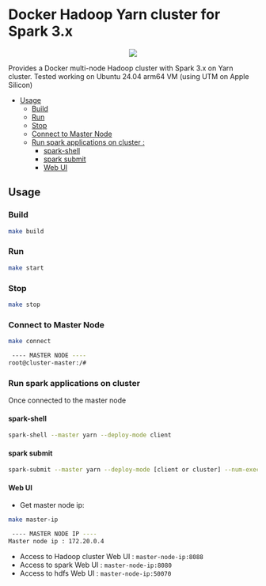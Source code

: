 # Docker Hadoop Yarn cluster for Spark 3.x

<p align="center">
  <img src="logo.jpg">
</p>

Provides a Docker multi-node Hadoop cluster with Spark 3.x on Yarn cluster.  Tested working on Ubuntu 24.04 arm64 VM (using UTM on Apple Silicon)

* [Usage](#usage)
  * [Build](#build)
  * [Run](#run)
  * [Stop](#stop)
  * [Connect to Master Node](#connect-to-master-node)
  * [Run spark applications on cluster :](#run-spark-applications-on-cluster-)
    * [spark-shell](#spark-shell)
    * [spark submit](#spark-submit)
    * [Web UI](#web-ui)

## Usage

### Build

```bash
make build
```

### Run

```bash
make start
```

### Stop

```bash
make stop
```

### Connect to Master Node

```bash
make connect
```

```bash
 ---- MASTER NODE ---- 
root@cluster-master:/#
```

### Run spark applications on cluster

Once connected to the master node

#### spark-shell

```bash
spark-shell --master yarn --deploy-mode client
```

#### spark submit

```bash
spark-submit --master yarn --deploy-mode [client or cluster] --num-executors 2 --executor-memory 4G --executor-cores 4 --class org.apache.spark.examples.SparkPi $SPARK_HOME/examples/jars/spark-examples_2.11-2.4.1.jar
```

#### Web UI

* Get master node ip:

```bash
make master-ip
```

```bash
 ---- MASTER NODE IP ---- 
Master node ip : 172.20.0.4
```

* Access to Hadoop cluster Web UI : `master-node-ip:8088`
* Access to spark Web UI : `master-node-ip:8080`
* Access to hdfs Web UI : `master-node-ip:50070`
